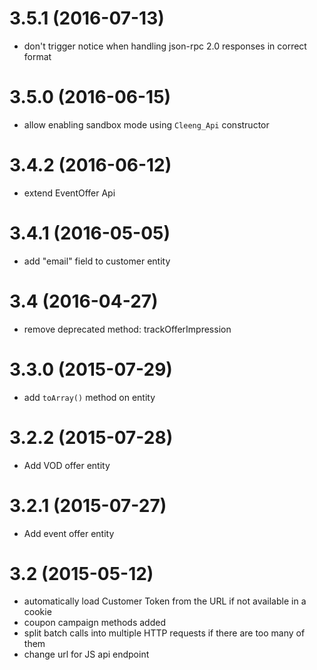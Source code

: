 3.5.1 (2016-07-13)
==================
* don't trigger notice when handling json-rpc 2.0 responses in correct format 

3.5.0 (2016-06-15)
==================
* allow enabling sandbox mode using `Cleeng_Api` constructor 

3.4.2 (2016-06-12)
==================
* extend EventOffer Api

3.4.1 (2016-05-05)
==================
* add "email" field to customer entity

3.4 (2016-04-27)
================
* remove deprecated method: trackOfferImpression

3.3.0 (2015-07-29)
==================
* add `toArray()` method on entity

3.2.2 (2015-07-28)
==================
* Add VOD offer entity

3.2.1 (2015-07-27)
==================
* Add event offer entity

3.2 (2015-05-12)
================

* automatically load Customer Token from the URL if not available in a cookie
* coupon campaign methods added
* split batch calls into multiple HTTP requests if there are too many of them
* change url for JS api endpoint
